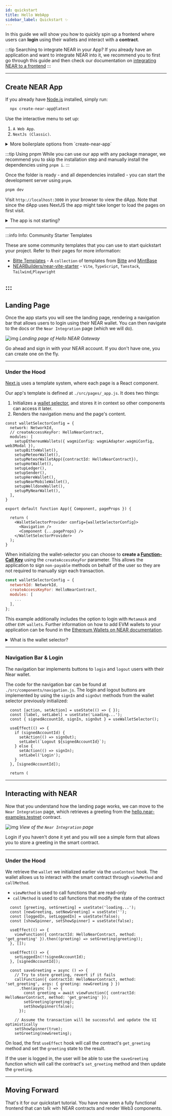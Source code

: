 ```yaml
---
id: quickstart
title: Hello WebApp
sidebar_label: Quickstart ✨
---
```





In this guide we will show you how to quickly spin up a frontend where users can **login** using their wallets and interact with a **contract**.

:::tip Searching to integrate NEAR in your App?
If you already have an application and want to integrate NEAR into it, we recommend you to first go through this guide and then check our documentation on [integrating NEAR to a frontend](./integrate-contracts.md)
:::

---

## Create NEAR App
If you already have [Node.js](https://nodejs.org/en/download) installed, simply run:

```bash
  npx create-near-app@latest
```

Use the interactive menu to set up:
1. `A Web App`.
2. `NextJs (Classic)`.

<details>
<summary> More boilerplate options from `create-near-app` </summary>

Using `create-near-app` you can also set up:
   - NextJs (App Router)
   - Vite (React)
   - JS/TS Smart Contract
   - Rust Smart Contract

</details>

:::tip Using pnpm
While you can use our app with any package manager, we recommend you to skip the installation step and manually install the dependencies using `pnpm i`.
:::

Once the folder is ready - and all dependencies installed - you can start the development server using `pnpm`.

```bash
pnpm dev
```

Visit `http://localhost:3000` in your browser to view the dApp. Note that since the dApp uses NextJS the app might take longer to load the pages on first visit.

<details>
<summary> The app is not starting? </summary>

Make sure you are using **node >= v18**, you can easily switch versions using `nvm use 18`

</details>

<hr className="subsection" />
:::info Info: Community Starter Templates

  These are some community templates that you can use to start quickstart your project. Refer to their pages for more information:
 * [Bitte Templates](https://templates.mintbase.xyz) - A `collection` of templates from [Bitte](https://www.bitte.ai/) and [MintBase](https://mintbase.xyz)
 * [NEARBuilders/near-vite-starter](https://github.com/NEARBuilders/near-vite-starter) - `Vite`, `TypeScript`, `Tanstack`, `Tailwind`,`Playwright`

:::
---

## Landing Page

Once the app starts you will see the landing page, rendering a navigation bar that allows users to login using their NEAR wallet. You can then navigate to the docs or the `Near Integration` page (which we will do).

![img](/docs/assets/examples/hello-near-landing-page.png)
*Landing page of Hello NEAR Gateway*

Go ahead and sign in with your NEAR account. If you don't have one, you can create one on the fly.

<hr className="subsection" />

### Under the Hood

[Next.js](https://nextjs.org/) uses a template system, where each page is a React component.

Our app's template is defined at `./src/pages/_app.js`. It does two things:

1. Initializes a [wallet selector](../tools/wallet-selector.md), and stores it in context so other components can access it later.
2. Renders the navigation menu and the page's content.

```
const walletSelectorConfig = {
  network: NetworkId,
  // createAccessKeyFor: HelloNearContract,
  modules: [
    setupEthereumWallets({ wagmiConfig: wagmiAdapter.wagmiConfig, web3Modal }),
    setupBitteWallet(),
    setupMeteorWallet(),
    setupMeteorWalletApp({contractId: HelloNearContract}),
    setupHotWallet(),
    setupLedger(),
    setupSender(),
    setupHereWallet(),
    setupNearMobileWallet(),
    setupWelldoneWallet(),
    setupMyNearWallet(),
  ],
}

export default function App({ Component, pageProps }) {

  return (
    <WalletSelectorProvider config={walletSelectorConfig}>
      <Navigation />
      <Component {...pageProps} />
    </WalletSelectorProvider>
  );
}

```

When initializing the wallet-selector you can choose to **create a [Function-Call Key](../protocol/access-keys.md)** using the `createAccessKeyFor` parameter. This allows the application to sign `non-payable` methods on behalf of the user so they are not required to manually sign each transaction.

```jsx
const walletSelectorConfig = {
  networkId: NetworkId,
  createAccessKeyFor: HelloNearContract,
  modules: [
    ...
  ],
};
```

This example additionally includes the option to login with `Metamask` and other `EVM wallets`. Further information on how to add EVM wallets to your application can be found in the [Ethereum Wallets on NEAR documentation](./ethereum-wallets.md).

<details>
<summary>What is the wallet selector?</summary>

The wallet selector is a modal that allows users to select their preferred Near wallet to login. Our application creates a new instance of the wallet selector then stores it in the apps context so it can be accessed by other components.

</details>

<hr className="subsection" />

### Navigation Bar & Login
The navigation bar implements buttons to `login` and `logout` users with their Near wallet.

The code for the navigation bar can be found at `./src/components/navigation.js`. The login and logout buttons are implemented by using the `signIn` and `signOut` methods from the wallet selector previously initialized:

```
  const [action, setAction] = useState(() => { });
  const [label, setLabel] = useState('Loading...');
  const { signedAccountId, signIn, signOut } = useWalletSelector();

  useEffect(() => {
    if (signedAccountId) {
      setAction(() => signOut);
      setLabel(`Logout ${signedAccountId}`);
    } else {
      setAction(() => signIn);
      setLabel('Login');
    }
  }, [signedAccountId]);

  return (
```

---

## Interacting with NEAR

Now that you understand how the landing page works, we can move to the `Near Integration` page, which retrieves a greeting from the [hello.near-examples.testnet](https://testnet.nearblocks.io/address/hello.near-examples.testnet) contract.

![img](/docs/assets/examples/hello-near-gateway.png)
*View of the `Near Integration` page*

Login if you haven't done it yet and you will see a simple form that allows you to store a greeting in the smart contract.

<hr className="subsection" />

### Under the Hood
We retrieve the `wallet` we initialized earlier via the `useContext` hook. The wallet allows us to interact with the smart contract through `viewMethod` and `callMethod`.

- `viewMethod` is used to call functions that are read-only
- `callMethod` is used to call functions that modify the state of the contract

```
  const [greeting, setGreeting] = useState('loading...');
  const [newGreeting, setNewGreeting] = useState('');
  const [loggedIn, setLoggedIn] = useState(false);
  const [showSpinner, setShowSpinner] = useState(false);

  useEffect(() => {
    viewFunction({ contractId: HelloNearContract, method: 'get_greeting' }).then((greeting) => setGreeting(greeting));
  }, []);

  useEffect(() => {
    setLoggedIn(!!signedAccountId);
  }, [signedAccountId]);

  const saveGreeting = async () => {
    // Try to store greeting, revert if it fails
    callFunction({ contractId: HelloNearContract, method: 'set_greeting', args: { greeting: newGreeting } })
      .then(async () => {
        const greeting = await viewFunction({ contractId: HelloNearContract, method: 'get_greeting' });
        setGreeting(greeting);
        setShowSpinner(false);
      });

    // Assume the transaction will be successful and update the UI optimistically
    setShowSpinner(true);
    setGreeting(newGreeting);
```

On load, the first `useEffect` hook will call the contract's `get_greeting` method and set the `greeting` state to the result.

If the user is logged in, the user will be able to use the `saveGreeting` function which will call the contract's `set_greeting` method and then update the `greeting`.

---

## Moving Forward

That's it for our quickstart tutorial. You have now seen a fully functional frontend that can talk with NEAR contracts and render Web3 components.

<MovingForwardSupportSection />
